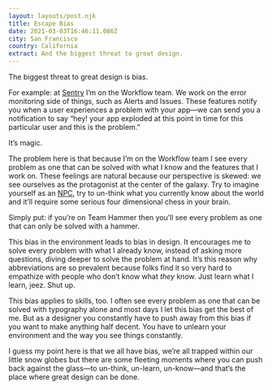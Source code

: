 ```yaml
---
layout: layouts/post.njk
title: Escape Bias
date: 2021-03-03T16:46:11.086Z
city: San Francisco
country: California
extract: And the biggest threat to great design.
---
```


The biggest threat to great design is bias.

For example: at [Sentry](https://sentry.io/) I’m on the Workflow team. We work on the error monitoring side of things, such as Alerts and Issues. These features notify you when a user experiences a problem with your app—we can send you a notification to say “hey! your app exploded at this point in time for this particular user and this is the problem.”

It’s magic.

The problem here is that because I’m on the Workflow team I see every problem as one that can be solved with what I know and the features that I work on. These feelings are natural because our perspective is skewed: we see ourselves as the protagonist at the center of the galaxy. Try to imagine yourself as an [NPC](https://en.wikipedia.org/wiki/Non-player_character), try to un-think what you currently know about the world and it’ll require some serious four dimensional chess in your brain.

Simply put: if you’re on Team Hammer then you’ll see every problem as one that can only be solved with a hammer.

This bias in the environment leads to bias in design. It encourages me to solve every problem with what I already know, instead of asking more questions, diving deeper to solve the problem at hand. It’s this reason why abbreviations are so prevalent because folks find it so very hard to empathize with people who don’t know what _they_ know. Just learn what I learn, jeez. Shut up.

This bias applies to skills, too. I often see every problem as one that can be solved with typography alone and most days I let this bias get the best of me. But as a designer you constantly have to push away from this bias if you want to make anything half decent. You have to unlearn your environment and the way you see things constantly.

I guess my point here is that we all have bias, we’re all trapped within our little snow globes but there are some fleeting moments where you can push back against the glass—to un-think, un-learn, un-know—and that’s the place where great design can be done.
